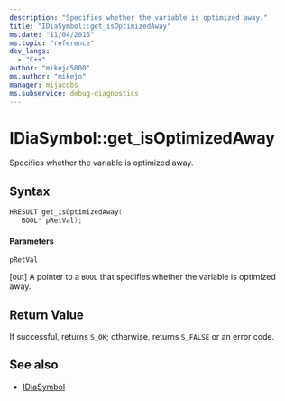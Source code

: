 ```yaml
---
description: "Specifies whether the variable is optimized away."
title: "IDiaSymbol::get_isOptimizedAway"
ms.date: "11/04/2016"
ms.topic: "reference"
dev_langs:
  - "C++"
author: "mikejo5000"
ms.author: "mikejo"
manager: mijacobs
ms.subservice: debug-diagnostics
---
```


# IDiaSymbol::get_isOptimizedAway

Specifies whether the variable is optimized away.

## Syntax

```C++
HRESULT get_isOptimizedAway(
   BOOL* pRetVal);
```

#### Parameters
 `pRetVal`

[out] A pointer to a `BOOL` that specifies whether the variable is optimized away.

## Return Value
 If successful, returns `S_OK`; otherwise, returns `S_FALSE` or an error code.

## See also
- [IDiaSymbol](../../debugger/debug-interface-access/idiasymbol.md)
